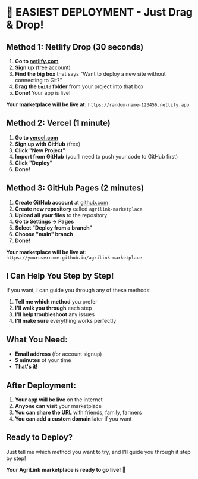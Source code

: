 # 🚀 EASIEST DEPLOYMENT - Just Drag & Drop!

## **Method 1: Netlify Drop (30 seconds)**

1. **Go to [netlify.com](https://netlify.com)**
2. **Sign up** (free account)
3. **Find the big box** that says "Want to deploy a new site without connecting to Git?"
4. **Drag the `build` folder** from your project into that box
5. **Done!** Your app is live!

**Your marketplace will be live at:** `https://random-name-123456.netlify.app`

## **Method 2: Vercel (1 minute)**

1. **Go to [vercel.com](https://vercel.com)**
2. **Sign up with GitHub** (free)
3. **Click "New Project"**
4. **Import from GitHub** (you'll need to push your code to GitHub first)
5. **Click "Deploy"**
6. **Done!**

## **Method 3: GitHub Pages (2 minutes)**

1. **Create GitHub account** at [github.com](https://github.com)
2. **Create new repository** called `agrilink-marketplace`
3. **Upload all your files** to the repository
4. **Go to Settings → Pages**
5. **Select "Deploy from a branch"**
6. **Choose "main" branch**
7. **Done!**

**Your marketplace will be live at:** `https://yourusername.github.io/agrilink-marketplace`

## **I Can Help You Step by Step!**

If you want, I can guide you through any of these methods:

1. **Tell me which method** you prefer
2. **I'll walk you through** each step
3. **I'll help troubleshoot** any issues
4. **I'll make sure** everything works perfectly

## **What You Need:**

- **Email address** (for account signup)
- **5 minutes** of your time
- **That's it!**

## **After Deployment:**

1. **Your app will be live** on the internet
2. **Anyone can visit** your marketplace
3. **You can share the URL** with friends, family, farmers
4. **You can add a custom domain** later if you want

## **Ready to Deploy?**

Just tell me which method you want to try, and I'll guide you through it step by step! 

**Your AgriLink marketplace is ready to go live!** 🌱
